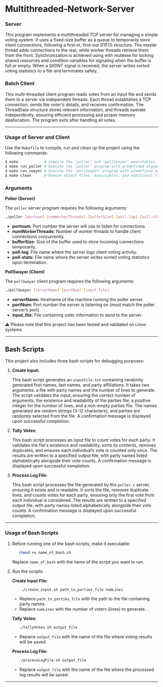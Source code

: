 # Multithreaded-Network-Server

### Server

This program implements a multithreaded TCP server for managing a simple voting system. It uses a fixed-size buffer as a queue to temporarily store client connections, following a first-in, first-out (FIFO) structure. The master thread adds connections to the rear, while worker threads retrieve them from the front. Synchronization is achieved using with mutexes for locking shared resources and condition variables for signaling when the buffer is full or empty. When a SIGINT signal is received, the server writes sorted voting statistics to a file and terminates safely.

### Batch Client

This multi-threaded client program reads votes from an input file and sends them to a server via independent threads. Each thread establishes a TCP connection, sends the voter's details, and receives confirmation. The ThreadData structure stores relevant information, and threads operate independently, ensuring efficient processing and proper memory deallocation. The program exits after handling all votes.

---

### Usage of Server and Client
Use the `Makefile` to compile, run and clean up the project using the following commands:

```bash
$ make            # Compile the 'poller' and 'pollSwayer' executables.
$ make run_poller # Execute the 'poller' program with predefined arguments.
$ make run_swayer # Execute the 'pollSwayer' program with predefined arguments.
$ make clean      # Remove object files, executables, and additional files from the directory.
```

### Arguments

**Poller (Server)** <br>

The `poller` server program requires the following arguments: 
```bash
./poller [portnum] [numWorkerThreads] [bufferSize] [poll-log] [poll-stats]
```
- **portnum:** Port number the server will use to listen for connections.
- **numWorkerThreads:** Number of worker threads to handle client connections concurrently.
- **bufferSize:** Size of the buffer used to store incoming connections temporarily.
- **poll-log**: File name where the server logs client voting activity.
- **poll-stats:** File name where the server writes sorted voting statistics upon termination. <br>

**PollSwayer (Client)** <br>

The `pollSwayer` client program requires the following arguments:
```bash
./pollSwayer [serverName] [portNum] [input_file]
```
- **serverName:** Hostname of the machine running the poller server.
- **portNum:** Port number the server is listening on (must match the poller server’s port).
- **input_file:** File containing voter information to send to the server.

⚠️ Please note that this project has been tested and validated on Linux systems.
_________________

## Bash Scripts

This project also includes three bash scripts for debugging purposes:

1. **Create Input:** <br>

   This bash script generates an `inputFile.txt` containing randomly generated first names, last names, and party affiliations. It takes two arguments: a file with party names and the number of lines to generate. The script validates the input, ensuring the correct number of arguments, the existence and readability of the parties file, a positive integer for the number of lines, and a non-empty parties file. The names generated are random strings (3-12 characters), and parties are randomly selected from the file. A confirmation message is displayed upon successful completion.

2. **Tally Votes:** <br>

   This bash script processes an input file to count votes for each party. It validates the file's existence and readability, sorts its contents, removes duplicates, and ensures each individual’s vote is counted only once. The results are written to a specified output file, with party names listed alphabetically alongside their vote counts. A confirmation message is displayed upon successful completion.

3. **Process Log File:** <br>

   This bash script processes the file generated by the `poller.c` server, ensuring it exists and is readable. It sorts the file, removes duplicate lines, and counts votes for each party, ensuring only the first vote from each individual is considered. The results are written to a specified output file, with party names listed alphabetically alongside their vote counts. A confirmation message is displayed upon successful completion.

---

### Usage of Bash Scripts

1. Before running one of the bash scripts, make it executable:
   ```bash
      chmod +x name_of_bash.sh
   ```
   Replace `name_of_bash` with the name of the script you want to run.
  
2. Run the scripts: <br>

   **Create Input File:**
   ```bash
       ./create_input.sh path_to_parties_file numLines
   ```
     - Replace `path_to_parties_file` with the path to the file containing party names.
     - Replace `numLines` with the number of voters (lines) to generate. <br>
     
   **Tally Votes:**
   ```bash
      ./tallyVotes.sh output_file
   ```
   - Replace `output_file` with the name of the file where voting results will be saved. <br>

   **Process Log File:**
   ```bash
      ./processLogFile.sh output_file
   ```
     - Replace `output_file` with the name of the file where the processed log results will be saved.

_________________

